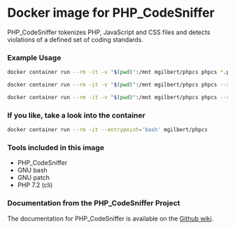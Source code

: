 # Docker image for PHP_CodeSniffer

PHP_CodeSniffer tokenizes PHP, JavaScript and CSS files and detects violations of a defined set of coding standards. 


### Example Usage

```bash
docker container run --rm -it -v "$(pwd)":/mnt mgilbert/phpcs phpcs *.php
```

```bash
docker container run --rm -it -v "$(pwd)":/mnt mgilbert/phpcs phpcs --standard=PSR2 *.php
```

```bash
docker container run --rm -it -v "$(pwd)":/mnt mgilbert/phpcs phpcs --standard=Squiz *.php
```

### If you like, take a look into the container

```bash
docker container run --rm -it --entrypoint='bash' mgilbert/phpcs
```

### Tools included in this image

- PHP_CodeSniffer
- GNU bash
- GNU patch
- PHP 7.2 (cli)


### Documentation from the PHP\_CodeSniffer Project

The documentation for PHP\_CodeSniffer is available on the [Github wiki](https://github.com/squizlabs/PHP_CodeSniffer/wiki).
